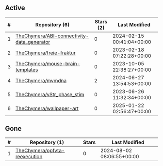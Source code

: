 ## Active
| # | Repository (6) | Stars (2) | Last Modified |
| --- | --- | --- | --- |
| 1 | [TheChymera/ABI-connectivity-data_generator](https://gin.g-node.org/TheChymera/ABI-connectivity-data_generator) | 0 | 2024-02-15 00:41:04+00:00 |
| 2 | [TheChymera/freie-fraktur](https://gin.g-node.org/TheChymera/freie-fraktur) | 0 | 2023-02-18 07:22:28+00:00 |
| 3 | [TheChymera/mouse-brain-templates](https://gin.g-node.org/TheChymera/mouse-brain-templates) | 0 | 2023-10-05 22:38:27+00:00 |
| 4 | [TheChymera/mvmdna](https://gin.g-node.org/TheChymera/mvmdna) | 2 | 2024-06-27 13:54:53+00:00 |
| 5 | [TheChymera/vStr_phase_stim](https://gin.g-node.org/TheChymera/vStr_phase_stim) | 0 | 2023-06-26 11:32:34+00:00 |
| 6 | [TheChymera/wallpaper-art](https://gin.g-node.org/TheChymera/wallpaper-art) | 0 | 2025-01-22 02:56:47+00:00 |

## Gone
| # | Repository (1) | Stars | Last Modified |
| --- | --- | --- | --- |
| 1 | [TheChymera/opfvta-reexecution](https://gin.g-node.org/TheChymera/opfvta-reexecution) | 0 | 2024-08-02 08:06:55+00:00 |
